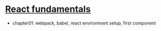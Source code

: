 # [React fundamentals](https://github.com/ReactTraining)

- chapter01: webpack, babel, react environment setup, first component
